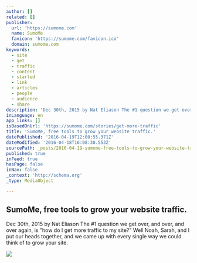 ```yaml
---
author: []
related: []
publisher:
  url: 'https://sumome.com'
  name: SumoMe
  favicon: 'https://sumome.com/favicon.ico'
  domain: sumome.com
keywords:
  - site
  - get
  - traffic
  - content
  - started
  - link
  - articles
  - people
  - audience
  - share
description: 'Dec 30th, 2015 by Nat Eliason The #1 question we get over, and over, and over again, is "how do I get more traffic to my site?" Well Noah, Sarah, and I put our heads together, and we came up with every single way we could think of to grow your site.'
inLanguage: en
app_links: []
isBasedOnUrl: 'https://sumome.com/stories/get-more-traffic'
title: 'SumoMe, free tools to grow your website traffic.'
datePublished: '2016-04-19T12:00:55.371Z'
dateModified: '2016-04-18T16:08:30.553Z'
sourcePath: _posts/2016-04-19-sumome-free-tools-to-grow-your-website-traffic.md
published: true
inFeed: true
hasPage: false
inNav: false
_context: 'http://schema.org'
_type: MediaObject

---
```

<article style=""><h1>SumoMe, free tools to grow your website traffic.</h1><p>Dec 30th, 2015 by Nat Eliason The #1 question we get over, and over, and over again, is "how do I get more traffic to my site?" Well Noah, Sarah, and I put our heads together, and we came up with every single way we could think of to grow your site.</p><img src="https://sumome-media.s3.amazonaws.com/storyimages/78a6d36a-6dee-41e8-800c-cf874331bea3" /></article>